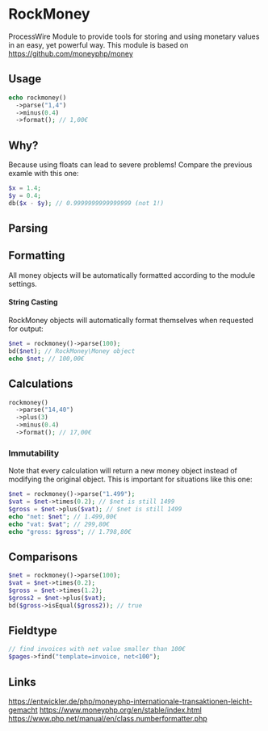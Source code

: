 # RockMoney

ProcessWire Module to provide tools for storing and using monetary values in an easy, yet powerful way. This module is based on https://github.com/moneyphp/money

## Usage

```php
echo rockmoney()
  ->parse("1,4")
  ->minus(0.4)
  ->format(); // 1,00€
```

## Why?

Because using floats can lead to severe problems! Compare the previous examle with this one:

```php
$x = 1.4;
$y = 0.4;
db($x - $y); // 0.9999999999999999 (not 1!)
```

## Parsing

## Formatting

All money objects will be automatically formatted according to the module settings.

#### String Casting

RockMoney objects will automatically format themselves when requested for output:

```php
$net = rockmoney()->parse(100);
bd($net); // RockMoney\Money object
echo $net; // 100,00€
```

## Calculations

```php
rockmoney()
  ->parse("14,40")
  ->plus(3)
  ->minus(0.4)
  ->format(); // 17,00€
```

### Immutability

Note that every calculation will return a new money object instead of modifying the original object. This is important for situations like this one:

```php
$net = rockmoney()->parse("1.499");
$vat = $net->times(0.2); // $net is still 1499
$gross = $net->plus($vat); // $net is still 1499
echo "net: $net"; // 1.499,00€
echo "vat: $vat"; // 299,80€
echo "gross: $gross"; // 1.798,80€
```

## Comparisons

```php
$net = rockmoney()->parse(100);
$vat = $net->times(0.2);
$gross = $net->times(1.2);
$gross2 = $net->plus($vat);
bd($gross->isEqual($gross2)); // true
```

## Fieldtype

```php
// find invoices with net value smaller than 100€
$pages->find("template=invoice, net<100");
```

## Links

https://entwickler.de/php/moneyphp-internationale-transaktionen-leicht-gemacht
https://www.moneyphp.org/en/stable/index.html
https://www.php.net/manual/en/class.numberformatter.php
